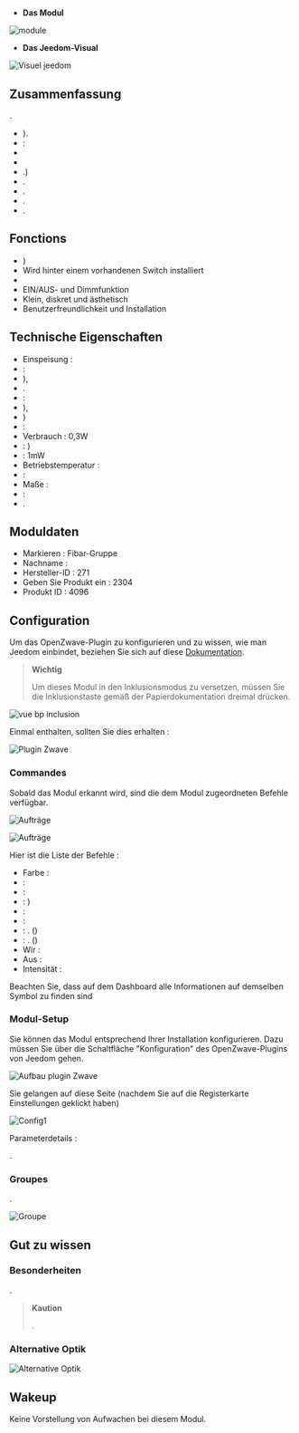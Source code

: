 # 

-   **Das Modul**

![module](images/fibaro.fgrgb101/module.jpg)

-   **Das Jeedom-Visual**

![Visuel jeedom](images/fibaro.fgrgb101/Visuel_jeedom.png)

## Zusammenfassung

.

-   ).
-    :
-   
-   
-   .)
-   .
-   .
-   .
-   .

## Fonctions

-   )
-   Wird hinter einem vorhandenen Switch installiert
-   
-   EIN/AUS- und Dimmfunktion
-   Klein, diskret und ästhetisch
-   Benutzerfreundlichkeit und Installation

## Technische Eigenschaften

-   Einspeisung : 
-    :
-   ),
-   . 
-    :
-   ),
-   )
-    : 
-   Verbrauch : 0,3W
-    : )
-    : 1mW
-   Betriebstemperatur : 
-    : 
-   Maße : 
-    : 
-   .

## Moduldaten

-   Markieren : Fibar-Gruppe
-   Nachname : 
-   Hersteller-ID : 271
-   Geben Sie Produkt ein : 2304
-   Produkt ID : 4096

## Configuration

Um das OpenZwave-Plugin zu konfigurieren und zu wissen, wie man Jeedom einbindet, beziehen Sie sich auf diese [Dokumentation](https://doc.jeedom.com/de_DE/plugins/automation%20protocol/openzwave/).

> **Wichtig**
>
> Um dieses Modul in den Inklusionsmodus zu versetzen, müssen Sie die Inklusionstaste gemäß der Papierdokumentation dreimal drücken.

![vue bp inclusion](images/fibaro.fgrgb101/vue_bp_inclusion.png)

Einmal enthalten, sollten Sie dies erhalten :

![Plugin Zwave](images/fibaro.fgrgb101/configuration.png)

### Commandes

Sobald das Modul erkannt wird, sind die dem Modul zugeordneten Befehle verfügbar.

![Aufträge](images/fibaro.fgrgb101/commande_1.png)

![Aufträge](images/fibaro.fgrgb101/commande_2.png)

Hier ist die Liste der Befehle :

-   Farbe : 
-    : 
-    : 
-    : )
-    : 
-    : 
-    : . ()
-    : . ()
-   Wir : 
-   Aus : 
-   Intensität : 

Beachten Sie, dass auf dem Dashboard alle Informationen auf demselben Symbol zu finden sind

### Modul-Setup

Sie können das Modul entsprechend Ihrer Installation konfigurieren. Dazu müssen Sie über die Schaltfläche "Konfiguration" des OpenZwave-Plugins von Jeedom gehen.

![Aufbau plugin Zwave](images/plugin/bouton_configuration.jpg)

Sie gelangen auf diese Seite (nachdem Sie auf die Registerkarte Einstellungen geklickt haben)

![Config1](images/fibaro.fgrgb101/parametres.png)

Parameterdetails :

.

### Groupes

.

![Groupe](images/fibaro.fgrgb101/groupes.png)

## Gut zu wissen

### Besonderheiten

.

> **Kaution**
>
> .

### Alternative Optik

![Alternative Optik](images/fibaro.fgrgb101/Visuel_alternatif.png)

## Wakeup

Keine Vorstellung von Aufwachen bei diesem Modul.
